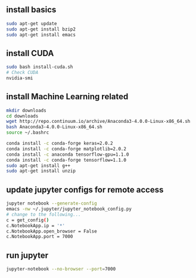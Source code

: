 ## install basics
```bash
sudo apt-get update
sudo apt-get install bzip2
sudo apt-get install emacs
```

## install CUDA
```bash
sudo bash install-cuda.sh
# Check CUDA
nvidia-smi
```

## install Machine Learning related
```bash
mkdir downloads
cd downloads
wget http://repo.continuum.io/archive/Anaconda3-4.0.0-Linux-x86_64.sh
bash Anaconda3-4.0.0-Linux-x86_64.sh
source ~/.bashrc

conda install -c conda-forge keras=2.0.2
conda install -c conda-forge matplotlib=2.0.2
conda install -c anaconda tensorflow-gpu=1.1.0
conda install -c conda-forge tensorflow=1.1.0
sudo apt-get install g++
sudo apt-get install unzip
```

## update jupyter configs for remote access
```bash
jupyter notebook --generate-config
emacs -nw ~/.jupyter/jupyter_notebook_config.py
# change to the following...
c = get_config()
c.NotebookApp.ip = '*'
c.NotebookApp.open_browser = False
c.NotebookApp.port = 7000
```
## run jupyter
```bash
jupyter-notebook --no-browser --port=7000
```